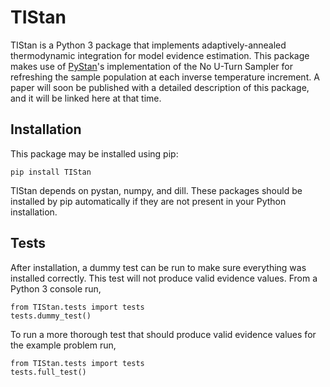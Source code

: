 # TIStan #

TIStan is a Python 3 package that implements adaptively-annealed thermodynamic integration for model evidence estimation. This package makes use of [PyStan](https://pystan.readthedocs.io/en/latest/)'s implementation of the No U-Turn Sampler for refreshing the sample population at each inverse temperature increment. A paper will soon be published with a detailed description of this package, and it will be linked here at that time.

## Installation ##

This package may be installed using pip:

`pip install TIStan`

TIStan depends on pystan, numpy, and dill. These packages should be installed by pip automatically if they are not present in your Python installation.

## Tests ##

After installation, a dummy test can be run to make sure everything was installed correctly. This test will not produce valid evidence values. From a Python 3 console run,

```
from TIStan.tests import tests
tests.dummy_test()
```

To run a more thorough test that should produce valid evidence values for the example problem run,

```
from TIStan.tests import tests
tests.full_test()
```

